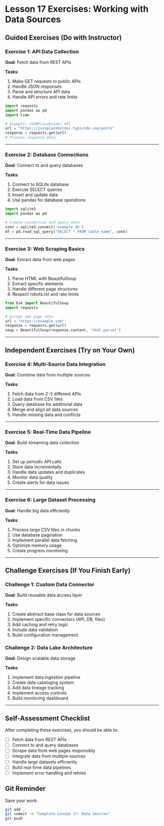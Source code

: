 # Lesson 17 Exercises: Working with Data Sources

## Guided Exercises (Do with Instructor)

### Exercise 1: API Data Collection
**Goal**: Fetch data from REST APIs

**Tasks**:
1. Make GET requests to public APIs
2. Handle JSON responses
3. Parse and structure API data
4. Handle API errors and rate limits

```python
import requests
import pandas as pd
import time

# Example: JSONPlaceholder API
url = "https://jsonplaceholder.typicode.com/posts"
response = requests.get(url)
# Process response data
```

---

### Exercise 2: Database Connections
**Goal**: Connect to and query databases

**Tasks**:
1. Connect to SQLite database
2. Execute SELECT queries
3. Insert and update data
4. Use pandas for database operations

```python
import sqlite3
import pandas as pd

# Create connection and query data
conn = sqlite3.connect('example.db')
df = pd.read_sql_query("SELECT * FROM table_name", conn)
```

---

### Exercise 3: Web Scraping Basics
**Goal**: Extract data from web pages

**Tasks**:
1. Parse HTML with BeautifulSoup
2. Extract specific elements
3. Handle different page structures
4. Respect robots.txt and rate limits

```python
from bs4 import BeautifulSoup
import requests

# Scrape web page data
url = "https://example.com"
response = requests.get(url)
soup = BeautifulSoup(response.content, 'html.parser')
```

---

## Independent Exercises (Try on Your Own)

### Exercise 4: Multi-Source Data Integration
**Goal**: Combine data from multiple sources

**Tasks**:
1. Fetch data from 2-3 different APIs
2. Load data from CSV files
3. Query database for additional data
4. Merge and align all data sources
5. Handle missing data and conflicts

---

### Exercise 5: Real-Time Data Pipeline
**Goal**: Build streaming data collection

**Tasks**:
1. Set up periodic API calls
2. Store data incrementally
3. Handle data updates and duplicates
4. Monitor data quality
5. Create alerts for data issues

---

### Exercise 6: Large Dataset Processing
**Goal**: Handle big data efficiently

**Tasks**:
1. Process large CSV files in chunks
2. Use database pagination
3. Implement parallel data fetching
4. Optimize memory usage
5. Create progress monitoring

---

## Challenge Exercises (If You Finish Early)

### Challenge 1: Custom Data Connector
**Goal**: Build reusable data access layer

**Tasks**:
1. Create abstract base class for data sources
2. Implement specific connectors (API, DB, files)
3. Add caching and retry logic
4. Include data validation
5. Build configuration management

### Challenge 2: Data Lake Architecture
**Goal**: Design scalable data storage

**Tasks**:
1. Implement data ingestion pipeline
2. Create data cataloging system
3. Add data lineage tracking
4. Implement access controls
5. Build monitoring dashboard

---

## Self-Assessment Checklist

After completing these exercises, you should be able to:

- [ ] Fetch data from REST APIs
- [ ] Connect to and query databases
- [ ] Scrape data from web pages responsibly
- [ ] Integrate data from multiple sources
- [ ] Handle large datasets efficiently
- [ ] Build real-time data pipelines
- [ ] Implement error handling and retries

## Git Reminder

Save your work:
```bash
git add .
git commit -m "Complete Lesson 17: Data Sources"
git push
```
